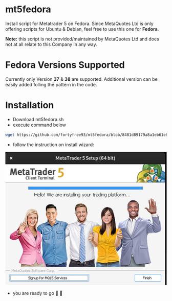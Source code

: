 # mt5fedora
Install script for Metatrader 5 on Fedora.
Since MetaQuotes Ltd is only offering scripts for Ubuntu & Debian, feel free to use this one for **Fedora**.

**Note:** this script is not provided/maintained by MetaQuotes Ltd and does not at all relate to this Company in any way.

# Fedora Versions Supported
Currently only Version **37** & **38** are supported. Additional version can be easily added folling the pattern in the code.

# Installation
- Download mt5fedora.sh
- execute command below
```sh
wget https://github.com/fortyfree93/mt5fedora/blob/8481d89179a8a1eb61e8e750e09f9c00566eaf62/mt5fedora.sh ;chmod +x mt5fedora.sh ; ./mt5fedora.sh
```
- follow the instruction on install wizard:

![wizzard_screenshot](https://github.com/fortyfree93/mt5fedora/blob/efb752659aac76631edee35e5685253d6e3c7bca/res/Screenshot%20from%202023-08-18%2011-40-15.png)

- you are ready to go :rocket: :money_with_wings:

